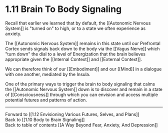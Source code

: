 # 1.11 Brain To Body Signaling

Recall that earlier we learned that by default, the [[Autonomic Nervous System]] is "turned on" to high, or to a state we often experience as anxiety. 

The [[Autonomic Nervous System]] remains in this state until our Prefrontal Cortex sends signals back down to the body via the [[Vagus Nerve]] which "turn down" the dial to a level of Energization that the brain believes appropriate given the [[Internal Context]] and [[External Context]]. 

We can therefore think of our [[Embodiment]] and our [[Mind]] in a dialogue with one another, mediated by the Insula. 

One of the primary ways to trigger the brain to body signaling that calms the [[Autonomic Nervous System]] down is to discover and remain in a state of [[Consciousness]] through which you can envision and access multiple potential futures and patterns of action. 

___

Forward to [[1.12 Envisioning Various Futures, Selves, and Plans]]      
Back to [[1.10 Body to Brain Signaling]]      
Back to table of contents [[A Way Beyond Fear, Anxiety, And Depression]]    
